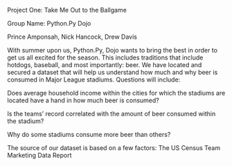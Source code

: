 Project One: Take Me Out to the Ballgame

Group Name: Python.Py Dojo

Prince Amponsah, Nick Hancock, Drew Davis

With summer upon us, Python.Py, Dojo wants to bring the best in order to get us all excited for the season. This includes traditions that include hotdogs, baseball, and most importantly: beer. We have located and secured a dataset that will help us understand how much and why beer is consumed in Major League stadiums. Questions will include:


Does average household income within the cities for which the stadiums are located have a hand in how much beer is consumed?

Is the teams’ record correlated with the amount of beer consumed within the stadium?

Why do some stadiums consume more beer than others?

The source of our dataset is based on a few factors:
The US Census
Team Marketing Data Report
